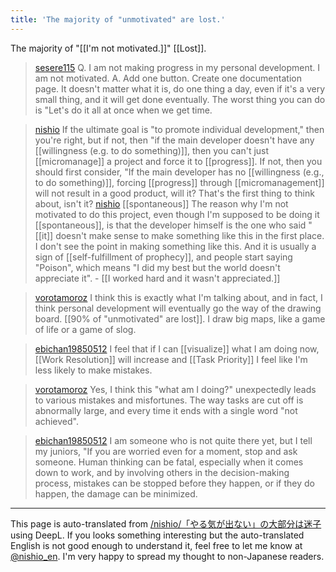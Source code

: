 ```yaml
---
title: 'The majority of "unmotivated" are lost.'
---
```


The majority of "[[I'm not motivated.]]" [[Lost]].

> [sesere115](https://twitter.com/sesere115/status/1783821534014111936)
>  Q. I am not making progress in my personal development. I am not motivated.
>  A. Add one button. Create one documentation page. It doesn't matter what it is, do one thing a day, even if it's a very small thing, and it will get done eventually. The worst thing you can do is "Let's do it all at once when we get time.

> [nishio](https://twitter.com/nishio/status/1784096355176386750) If the ultimate goal is "to promote individual development," then you're right, but if not, then "if the main developer doesn't have any [[willingness (e.g. to do something)]], then you can't just [[micromanage]] a project and force it to [[progress]]. If not, then you should first consider, "If the main developer has no [[willingness (e.g., to do something)]], forcing [[progress]] through [[micromanagement]] will not result in a good product, will it? That's the first thing to think about, isn't it?
> [nishio](https://twitter.com/nishio/status/1784097130933862715) [[spontaneous]] The reason why I'm not motivated to do this project, even though I'm supposed to be doing it [[spontaneous]], is that the developer himself is the one who said "[[it]] doesn't make sense to make something like this in the first place. I don't see the point in making something like this. And it is usually a sign of [[self-fulfillment of prophecy]], and people start saying "Poison", which means "I did my best but the world doesn't appreciate it".
    - [[I worked hard and it wasn't appreciated.]]

> [vorotamoroz](https://twitter.com/vorotamoroz/status/1784107487891013719) I think this is exactly what I'm talking about, and in fact, I think personal development will eventually go the way of the drawing board.
>  [[90% of "unmotivated" are lost]].
>  I draw big maps, like a game of life or a game of slog.

> [ebichan19850512](https://twitter.com/ebichan19850512/status/1784144651680891091) I feel that if I can [[visualize]] what I am doing now, [[Work Resolution]] will increase and [[Task Priority]] I feel like I'm less likely to make mistakes.

> [vorotamoroz](https://twitter.com/vorotamoroz/status/1784149111056523712) Yes, I think this "what am I doing?" unexpectedly leads to various mistakes and misfortunes.
>  The way tasks are cut off is abnormally large, and every time it ends with a single word "not achieved".

> [ebichan19850512](https://twitter.com/ebichan19850512/status/1784155638278602899) I am someone who is not quite there yet, but I tell my juniors, "If you are worried even for a moment, stop and ask someone.
>  Human thinking can be fatal, especially when it comes down to work, and by involving others in the decision-making process, mistakes can be stopped before they happen, or if they do happen, the damage can be minimized.



---
This page is auto-translated from [/nishio/「やる気が出ない」の大部分は迷子](https://scrapbox.io/nishio/「やる気が出ない」の大部分は迷子) using DeepL. If you looks something interesting but the auto-translated English is not good enough to understand it, feel free to let me know at [@nishio_en](https://twitter.com/nishio_en). I'm very happy to spread my thought to non-Japanese readers.